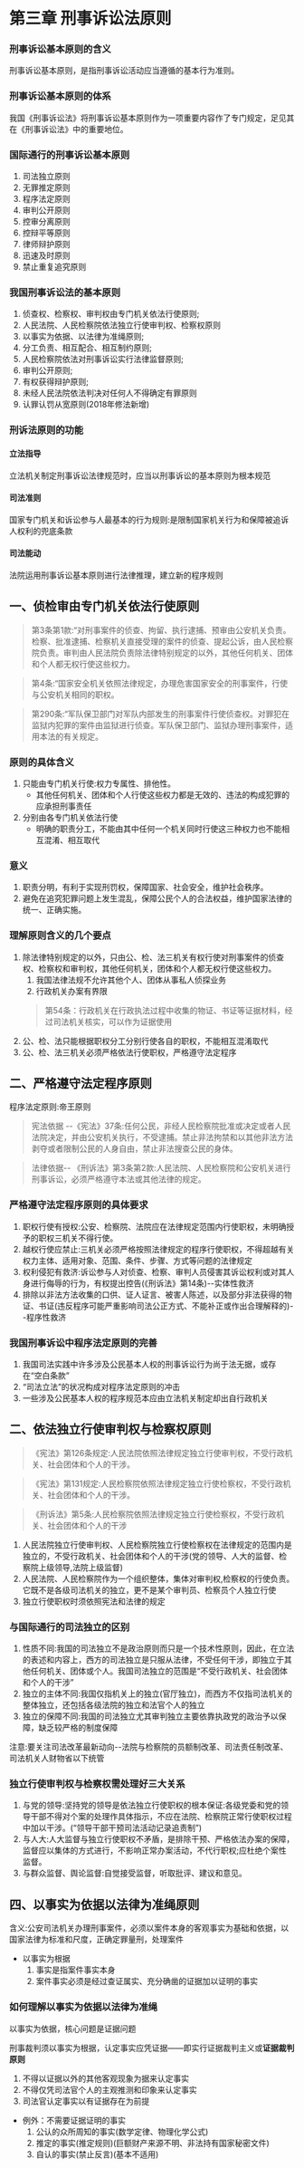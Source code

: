 # 第三章 刑事诉讼法原则
### 刑事诉讼基本原则的含义
刑事诉讼基本原则，是指刑事诉讼活动应当遵循的基本行为准则。
### 刑事诉讼基本原则的体系
我国《刑事诉讼法》将刑事诉讼基本原则作为一项重要内容作了专门规定，足见其在《刑事诉讼法》中的重要地位。
### 国际通行的刑事诉讼基本原则
1. 司法独立原则
2. 无罪推定原则
3. 程序法定原则
4. 审判公开原则
5. 控审分离原则
6. 控辩平等原则
7. 律师辩护原则
8. 迅速及时原则
9. 禁止重复追究原则
### 我国刑事诉讼法的基本原则
1. 侦查权、检察权、审判权由专门机关依法行使原则;
2. 人民法院、人民检察院依法独立行使审判权、检察权原则
3. 以事实为依据、以法律为准绳原则;
4. 分工负责、相互配合、相互制约原则;
5. 人民检察院依法对刑事诉讼实行法律监督原则;
6. 审判公开原则;
7. 有权获得辩护原则;
8. 未经人民法院依法判决对任何人不得确定有罪原则
9. 认罪认罚从宽原则(2018年修法新增)
### 刑诉法原则的功能
#### 立法指导
立法机关制定刑事诉讼法律规范时，应当以刑事诉讼的基本原则为根本规范
#### 司法准则
国家专门机关和诉讼参与人最基本的行为规则:是限制国家机关行为和保障被追诉人权利的兜底条款
#### 司法能动
法院运用刑事诉讼基本原则进行法律推理，建立新的程序规则
## 一、侦检审由专门机关依法行使原则
>第3条第1款:“对刑事案件的侦查、拘留、执行逮捕、预审由公安机关负责。检察、批准逮捕、检察机关直接受理的案件的侦查、提起公诉，由人民检察院负责。审判由人民法院负责除法律特别规定的以外，其他任何机关、团体和个人都无权行使这些权力。

>第4条:“国家安全机关依照法律规定，办理危害国家安全的刑事案件，行使与公安机关相同的职权。

>第290条:“军队保卫部门对军队内部发生的刑事案件行使侦查权。对罪犯在监狱内犯罪的案件由监狱进行侦查。军队保卫部门、监狱办理刑事案件，适用本法的有关规定。
### 原则的具体含义
1. 只能由专门机关行使:权力专属性、排他性。
   - 其他任何机关、团体和个人行使这些权力都是无效的、违法的构成犯罪的应承担刑事责任
2. 分别由各专门机关依法行使
   - 明确的职责分工，不能由其中任何一个机关同时行使这三种权力也不能相互混淆、相互取代
### 意义
1. 职责分明，有利于实现刑罚权，保障国家、社会安全，维护社会秩序。
2. 避免在追究犯罪问题上发生混乱，保障公民个人的合法权益，维护国家法律的统一、正确实施。
### 理解原则含义的几个要点
1. 除法律特别规定的以外，只由公、检、法三机关有权行使对刑事案件的侦查权、检察权和审判权，其他任何机关，团体和个人都无权行使这些权力。
   1. 我国法律法规不允许其他个人、团体从事私人侦探业务
   2. 行政机关办案有界限
    >第54条：行政机关在行政执法过程中收集的物证、书证等证据材料，经过司法机关核实，可以作为证据使用
2. 公、检、法只能根据职权分工分别行使各自的职权，不能相互混淆取代
3. 公、检、法三机关必须严格依法行使职权，严格遵守法定程序
## 二、严格遵守法定程序原则
程序法定原则:帝王原则
>宪法依据 --《宪法》37条:任何公民，非经人民检察院批准或决定或者人民法院决定，并由公安机关执行，不受逮捕。禁止非法拘禁和以其他非法方法剥夺或者限制公民的人身自由，禁止非法搜查公民的身体。

>法律依据-- 《刑诉法》第3条第2款:人民法院、人民检察院和公安机关进行刑事诉讼，必须严格遵守本法或其他法律的规定。
### 严格遵守法定程序原则的具体要求
1. 职权行使有授权:公安、检察院、法院应在法律规定范围内行使职权，未明确授予的职权三机关不得行使。
2. 越权行使应禁止:三机关必须严格按照法律规定的程序行使职权，不得超越有关权力主体、适用对象、范围、条件、步骤、方式等问题的法律规定
3. 权利侵犯有救济:诉讼参与人对侦查、检察、审判人员侵害其诉讼权利或对其人身进行侮辱的行为，有权提出控告(《刑诉法》第14条)--实体性救济
4. 排除以非法方法收集的口供、证人证言、被害人陈述，以及部分非法获得的物证、书证(违反程序可能严重影响司法公正方式、不能补正或作出合理解释的)--程序性救济
### 我国刑事诉讼中程序法定原则的完善
1. 我国司法实践中许多涉及公民基本人权的刑事诉讼行为尚于法无据，或存在“空白条款”
2. “司法立法”的状况构成对程序法定原则的冲击
3. 一些涉及公民基本人权的程序规范本应由立法机关制定却出自行政机关
## 二、依法独立行使审判权与检察权原则
>《宪法》第126条规定:人民法院依照法律规定独立行使审判权，不受行政机关、社会团体和个人的干涉。

>《宪法》第131规定:人民检察院依照法律规定独立行使检察权，不受行政机关、社会团体和个人的干涉。

>《刑诉法》第5条:人民检察院依照法律规定独立行使检察权，不受行政机关、社会团体和个人的干涉
1. 人民法院独立行使审判权、人民检察院独立行使检察权在法律规定的范围内是独立的，不受行政机关、社会团体和个人的干涉(党的领导、人大的监督、检察院上级领导,法院上级监督)
2. 人民法院、人民检察院作为一个组织整体，集体对审判权,检察权的行使负责。它既不是各级司法机关的独立，更不是某个审判员、检察员个人独立行使
3. 独立行使职权时须依照宪法和法律的规定
### 与国际通行的司法独立的区别
1. 性质不同:我国的司法独立不是政治原则而只是一个技术性原则，因此，在立法的表述和内容上，西方的司法独立是只服从法律，不受任何干涉，即独立于其他任何机关、团体或个人。我国司法独立的范围是“不受行政机关、社会团体和个人的干涉”
2. 独立的主体不同:我国仅指机关上的独立(官厅独立)，而西方不仅指司法机关的整体独立，还包括各级法院的独立和法官个人的独立
3. 独立的保障不同:我国的司法独立尤其审判独立主要依靠执政党的政治予以保障，缺乏较严格的制度保障

注意:要关注司法改革最新动向--法院与检察院的员额制改革、司法责任制改革、司法机关人财物省以下统管
### 独立行使审判权与检察权需处理好三大关系
1. 与党的领导:坚持党的领导是依法独立行使职权的根本保证:各级党委和党的领导干部不得对个案的处理作具体指示，不应在法院、检察院正常行使职权过程中加以干涉。(“领导干部干预司法活动记录追责制”)
2. 与人大:人大监督与独立行使职权不矛盾，是排除干预、严格依法办案的保障，监督应以集体的方式进行，不影响正常办案活动，不代行职权;应杜绝个案性监督。
3. 与群众监督、舆论监督:自觉接受监督，听取批评、建议和意见。
## 四、以事实为依据以法律为准绳原则
含义:公安司法机关办理刑事案件，必须以案件本身的客观事实为基础和依据，以国家法律为标准和尺度，正确定罪量刑，处理案件
- 以事实为根据
  1. 事实是指案件事实本身
  2. 案件事实必须是经过查证属实、充分确凿的证据加以证明的事实
### 如何理解以事实为依据以法律为准绳
以事实为依据，核心问题是证据问题

刑事裁判须以事实为根据，认定事实应凭证据——即实行证据裁判主义或**证据裁判原则**
1. 不得以证据以外的其他客观现象为据来认定事实
2. 不得仅凭司法官个人的主观推测和印象来认定事实
3. 司法官认定事实以有证据存在为前提
- 例外：不需要证据证明的事实
  1. 公认的众所周知的事实(数学定律、物理化学公式)
  2. 推定的事实(推定规则)(巨额财产来源不明、非法持有国家秘密文件)
  3. 自认的事实(禁止反言)(基本不适用)
## 五、分工负责、相互配合、相互制约原则
>《宪法》第135条:人民法院、人民检察院和公安机关办理刑事案件，应当分工负责，互相配合，互相制约，以保证准确有效地执行法律。

>《刑事诉讼法》第7条:人民法院、人民检察院和公安机关进行刑事诉讼，应当分工负责互相配合，互相制约以保证准确有效地执行法律
#### 互相配合
在分工负责的基础上，相互支持，通力合作，使案件的处理上下衔接得当，共同完成查明案件事实，揭露、证实和惩罚犯罪的任务
- **检警配合**:公安机关的侦查为检察机关的起诉搜集证据检察机关对符合建捕条件的及时批捕
- **检法配合**:检察机关派员出庭支持公诉;只要起诉符合法定条件，法院应当开庭审判
#### 互相制约
按照职权的分工相互控制和约束，防止权力滥用，防止和及时纠正可能发生的错误和偏差
- **检警制约**:立案、批捕、侦查行为合法与否
- **检法制约**:起诉的有效性即有罪与否由法院裁判;抗诉权对审判权的制约
### 为什么要建立以审判为中心的刑事诉讼制度
1. 审判机关的中立性使其能够相对客观、公正地对追诉权行使的合法性、正当性进行司法监督。
   1. 追诉行为具有易侵权性，必须由具有中立性的机关对追诉行为进行司法监督，确保法治原则获得尊重
2. 审判具有保护被告人不受错误、不当指控的价值。法院通过审理，对检察机关或者自诉人的指控进行全面审查，包括证据的充分性、认定事文的准确性，能够最大限度地避免冕枉无辜。
   1. 法院是中立的审判机关，享有否定检察机关错误、不当指控的职贵。检察机关对犯罪的认定仅具有"暂定的效力"，只有法院亦认同被告人有罪，才能最终认定被告人有罪。即便是法院判决被告人有罪的案件，最后定罪与量刑的结果也绝非对检察机关起诉书指控内容的照单全收
3. 审判具有保障辩护权实现的价值
   1. 《宪法》第125条规定“被告人有权获得辩护”。因此被告人享有宪法保障的辩护权，法院负有保障被告人获得辩护权利的职责，而法院的审判为辩护权的行使提供了条件。只有通过审判，才能保障被告人的辩护权获得有效实现，也才能体现刑事司法制度的公正性和公信力
### 建立以审判为中心的刑事诉讼制度
以审判为中心的内容包括三个方面
1. 侦查、起诉应当面向审判，服从审判的要求
2. 审判应当发挥认定事实、适用法律的决定性作用
3. 审判活动应当以庭审为中心，庭审应当贯彻直接言词原则

#### 如何建立以审判为中心的刑事诉讼制度
1. 实现刑事案件的“繁简分流”:繁案精办、简案快办
2. 建立规范有效的刑事证据规则:完善非法证据排除规则、贯彻
疑罪从无”
3. 推进庭审的实质化建设:诉讼证据出示在法庭、案件事实查明在法庭、控辩息见发表在法庭、裁判结果形成在法庭
## 六、检察院对刑事诉讼实行法律监督原则
>《刑诉法》第8条:“人民检察院依法对刑事诉讼实行法律监督”，是对宪法第129条的具体体现

指人民检察院在刑事诉讼中除执行自身的诉讼职能外，依法对其他专门机关进行刑事诉讼活动的情况实行法律监督以保证诉讼权力的合法行使

该原则是我国刑事诉讼中的特有原则
### 检察院实行法律监督原则的具体表现
1. 立案监督
   1. 对公安等侦查机关立案活动的监督
   2. 方式:通知立案或通知撤案
2. 侦查监督
   1. 对强制措施的监督、侦查行为合法性的监督
   2. 方式:纠正违法通知书
3. 审判监督
   1. 审理结束后:二审抗诉、再审抗诉
   2. 审理过程中:书面、庭审结束后、法院认为正确的采纳(综合“两高解释)
4. 执行监督
   1. 死刑立即执行时，临场监督
   2. 对刑罚执行机关关押监管改造释放的监督
   3. 对执行变更(监外执行、减刑、假释)的监督
## 七、审判公开原则
人民法院审判第一审案件应当公开进行。但是有关国家秘密或者个人隐私的案件，不公开审理；涉及商业秘密的案件，当事人申请不公开审理的，可以不公开审理
>不公开审理的案件，应当当庭宣布不公开审理的理由【刑诉法第183条】

>**审判的时候**被告人**不满18周岁**的案件，不公开审理，但是，经未成年被告人及其法定代理人同意，未成年被告人所在学校和未成年人保护组织可以派代表到场【刑诉法第274条】

>宣告判决，**一律公开**进行【刑诉法196条】
### 公开审理的例外
 <body>
<style>
@page { margin-left: 0.7in; margin-right: 0.7in; margin-top: 0.75in; margin-bottom: 0.75in; }
body { margin-left: 0.7in; margin-right: 0.7in; margin-top: 0.75in; margin-bottom: 0.75in; }
</style>
    <table border="0" cellpadding="0" cellspacing="0" id="sheet0" class="sheet0 gridlines">
        <col class="col0">
        <col class="col1">
        <col class="col2">
        <tbody>
          <tr class="row0">
            <td class="column0">&nbsp;</td>
            <td class="column1 style0 s">应当不公开</td>
            <td class="column2 style0 s">可以不公开</td>
          </tr>
          <tr class="row1">
            <td class="column0 style1 s style1" rowspan="3">不公开审理的情形</td>
            <td class="column1 style0 s">有关国家利益</td>
            <td class="column2 style1 s style1" rowspan="3">涉及商业秘密+当事人申请</td>
          </tr>
          <tr class="row2">
            <td class="column1 style0 s">个人隐私</td>
          </tr>
          <tr class="row3">
            <td class="column1 style0 s">审判的时候被告人不满十八周岁的</td>
          </tr>
        </tbody>
    </table>
  </body>
注意：不公开≠不开庭(开庭审：控辩审三方都需到庭的审理)

### 不得旁听的人员
>第九条　公开的庭审活动，公民可以旁听。\
旁听席位不能满足需要时，人民法院可以根据申请的先后顺序或者通过抽签、摇号等方式发放旁听证，但应当优先安排当事人的近亲属或其他与案件有利害关系的人旁听。\
下列人员不得旁听：\
(一)证人、鉴定人以及准备出庭提出意见的有专门知识的人；\
(二)未获得人民法院批准的未成年人；\
(三)拒绝接受安全检查的人；\
(四)醉酒的人、精神病人或其他精神状态异常的人；\
(五)其他有可能危害法庭安全或妨害法庭秩序的人。\
依法有可能封存犯罪记录的公开庭审活动，任何单位或个人不得组织人员旁听。\
依法不公开的庭审活动，除法律另有规定外，任何人不得旁听。

### 审判公开的相关司法解释
>最高人民法院关于严格执行公开审判制度的若干规定

>外国人和无国籍人持有效证件要求旁听的，参照中国公民旁听的规定办理

>关于人民法院公开审判非涉外案件是否准许外国人旁听或采访问题的批复(1982年7月5日)

>中华人民共和国人民法院法庭规则(2015年12月21日最高人民法院审判委员会第1673次会议通过，自2016年5月1日起施行)
## 八、有权获得辩护原则
### 法律依据
>宪法第125条“被告人有权获得辩护”

>刑诉法第11条:“被告人有权获得辩护，人民法院有义务保证被告人
获得辩护”
### 国际人权法渊源
>《世界人权宣自》第11条:“凡受刑事控告者在接受公开审判而依法证实有罪以前有获得辩护上所需一切之保证的权利”

>《关于律师作用的基本原则》第1条。“所有的人都有权请求由其选择的一名律师协助保护和确立其权利并在刑事诉讼的各阶段为其辩护
## 九、未经法院依法判决任何人不得确定有罪原则
### 法律依据
>《刑诉法》第12条:未经人民法院依法判决，对任何人都不得确定有罪
### 含义
1. 定罪权由法院统一行使。
2. 定罪须经法定的程序。
3. 未经依法判决，不得确定有罪
### 理解该原则的几个关键问题
1. 确定被告人有罪的权力由作为审判机关的人民法院统一行使。(取消“免予起诉”制度)。
2. 在人民法院依法确定被告人有罪前，被追诉人不得被认为是罪犯。相应的区分了“犯罪嫌疑人”“被告人”两种称谓
3. 人民法院判决被告人有罪，必须严格依法进行。
   1. 严格确保被追诉人的不被强迫自证其罪权
   2. 严格确保证据裁判原则得以贯彻
   3. 严格确保有罪指控的证明责任必须由控方完整履行
### 无罪推定原则的内涵
任何人在未经法院依照法定程序最终确认为有罪之前，应推定其为无罪之人
### 贝卡利亚论无罪推定原则
意大利刑法学家贝卡利亚

在法官判决之前，一个人是不能被称为罪犯的，只要还不能断定他已经侵犯了给予他公共保护的契约,社会就不能取消对他的**公共保护**
### 无罪推定原则的具体要求
1. 证明被告人有罪的责任归属国家追诉机关:
2. 遵循疑罪从无(“存疑时有利于被告人”)的要求
3. 被告人享有防御国家违法或者无根据指控所必需的程序性保障
### 要求一:有罪的证明责任归属国家追诉机关
1. 提供证据证明被告人有罪的责任由控诉一方承担，不得采用酷刑和其他非法方法收集证据
2. 控诉一方履行证明责任必须达到法律规定的证明要求，否则应当判定被告人无罪
3. 被告人有辩护的权利，却没有证明自己无罪的义务，不能因为被告人不能或没有证明自己无罪而认定被告人有罪。
### 要求二：应当遵循疑罪从无的要求
- 控方的有罪指控必须满足排除合理怀疑的证明标准
- 当被告人是否有罪存在合理疑点时，法院应当判决被告人无罪
- 当被告人罪否问题无疑点，但罪行轻重问题存在合理疑点时，法院应当选择较轻情节或较轻罪名加以认定
#### 无罪推定并非给予不容置疑的无罪身份
- “无罪推定”只是法律上一项可反驳的推定，并不是给予犯罪嫌疑人、被告人不容置疑的无罪身份
- 只要追诉机关依法收集了足够的证据，能够以“排除合理怀疑”的标准证明被告人的犯罪事实，就可以推翻“无罪这项可反驳的推定。
### 要求三:被告人享有相应的防御权
被告人应享有获知案情权、不被强迫自证其罪权、获得保释、获得律师帮助等一系列权利
### 我国立法已确认无罪推定原则了吗
#### 正方观点：已经贯彻了无罪推定原则的实质要求
1. 保留了“未经人民法院宣告，任何人不得确定有罪”的规定。
2. 第49条明确规定:“公诉案件中被告人有罪的举证责任由公诉机关承担，自诉案件中被告人有罪的举证责任由自诉人承担。”确立了控方的有罪举证责任
3. 第50条坚持强调“严禁刑讯逼供和以其他非法方法收集证据”的同时，明确提出“不得强迫任何人证实自己有罪”，确立了“不得强迫自证其罪”特权
4. 第53条明确了中国特色定罪证明标准“证据确实、充分”的具体内涵:“综合全案证据，对所认定事实已排除合理怀疑”，体现了证明标准上的中国特色与国际准则相结合的特点
5. 还有其他一些与无罪推定原则相配套的规定，如第53条确立的非法证据排除规则等。
#### 反方观点：仍未完全确立无罪推定原则
1. 第118条还保留了犯罪嫌疑人“如实供述”的义务
2. 侦查阶段对犯罪嫌疑人的律师帮助权仍有诸多限制
3. 对被羁押中的犯罪嫌疑人《被告人人身安全的保障仍存太多欠缺
4. 公诉方履行证明责任缺乏更细致的规则约束，以不合法方式取得的证据可以轻易获得法院的认可，作为定安根据
## 十、认罪认罚从宽原则
>《刑事诉讼法》第十五条 犯罪嫌疑人、被告人**自愿如实供述**自己的罪行，承认指控的犯罪事实**愿意接受处罚的**，**可以**依法**从宽处理**。

2018年修法时新加入的基本原则，体现了刑事诉讼的效率价值与公正价值的兼顾统一
### 认罪认罚从宽制度改革的背景
1. 从实体层面看，认罪认罚从宽制度是对刑法中自首、坦白从宽处理的法律规定、政策要求加以系统化、制度化，从实体处理和程序适用两方面，强化认罪认罚的法律程序和法律效果更好地落实坦白从宽、宽严相济的司法政策
2. 从程序层面看，认罪认罚从宽制度是《刑事诉讼法》在以往简易程序、刑事和解程序的基础上构建的一种新型的实现案件“繁简分流”的诉讼制度:侦诉审三阶段
   1. 被告人认罪认罚的案件，在确保审判公正的前提下，法庭调查和法庭辩论程序将相应简化(适用速裁程序、简易程序或被告人认罪认罚的普通一审程序)，以提高诉讼效率，实现了司法资源的优化配置;由此，可以将更多的司法资源集中到被告人不认罪案件的审理中，确保后者庭审的实质化，为构建以审判为中心的刑事诉讼制度提供程序保障。从这个角度看，认罪认罚从宽制度也是在更高层次上实现公正与效率相统一的制度安排
3. 要确保认罪认罚从宽制度发挥积极的价值，核心的问题是要确保犯罪嫌疑人、被告人的认罪认罚是自愿做出的，并且认罪认罚具结书的内容是真实、合法的，而绝不能是被迫做出或者被诱骗做出的
4. 认罪认罚案件的**自愿性**、**真实性**与**合法性**的要求贯穿侦查、审查起诉、审判三大阶段，其中审判阶段是最后一道也是最重要的一道关口
### 办理认罪认罚案件应当坚持的原则
1. 贯彻宽严相济刑事政策
   1. 宽严相济刑事政策是我国的基本刑事政策，它要求根据犯罪的具体情况，区分案件性质、情节和对社会的危害程度，实行区别对待，做到该宽则宽，当严则严，宽严相济，罚当其罪，确保办案法律效果和社会效果的统一
2. 坚持罪责刑相适应原则
   1. 罪责刑相适应原则是刑法的基本原则，它要求根据犯罪的事实性质、情节、后果，依照法律规定提出量刑建议，准确裁量刑罚，确保刑罚的轻重与犯罪分子所犯罪行和应当承担的刑事责任相适应
3. 坚持证据裁判原则
   1. 《指导意见》指出，办理认罪认罚案件，应当以事实为依据以法律为准绳，严格按照证据裁判要求，全面收集、固定、审查和认定证据。证据裁判是现代刑事诉讼的一项基本原则
   2. 我国刑事诉讼法对侦查机关侦查终结、人民检察院提起公诉人民法院作出有罪判决规定了相同的证明标准，这一法定证明标准适用于所有刑事案件，包括认罪认罚案件
   3. 适用认罪认罚从宽制度办理案件，并未降低证明犯罪的标准而是在坚持法定证明标准的基础上，力图更加科学地构建从宽的评价机制，特别是在程序上作出相应简化，以更好地实现公正与效率的统一。
### 认罪认罚从宽制度的适用范围
#### 适用阶段
>《指导意见》第5条规定，认罪认罚从宽制度贯穿刑事诉讼全过程，适用于侦查、起诉、审判各个阶段

侦查阶段也可以适用，从整个制度设计来讲，鼓励犯罪嫌疑人被告人早些认罪认罚，这对侦破案件，节约司法资源、提升诉讼效率意义重大，但侦查阶段认罪认罚后的从宽主要体现在程序方面，比如适用非羁押性强制措施，快速办理案件等等，**实体上从宽的后果原则上不能在侦查阶段体现**，因为侦查阶段的主要任务是依法全面及时收集固定证据、查明案件事实，若此阶段体现具体从宽后果，可能使得侦查机关放松证明要求，不按照法定证明标准收集证据，给后续处理埋下隐息
#### 适用案件范围